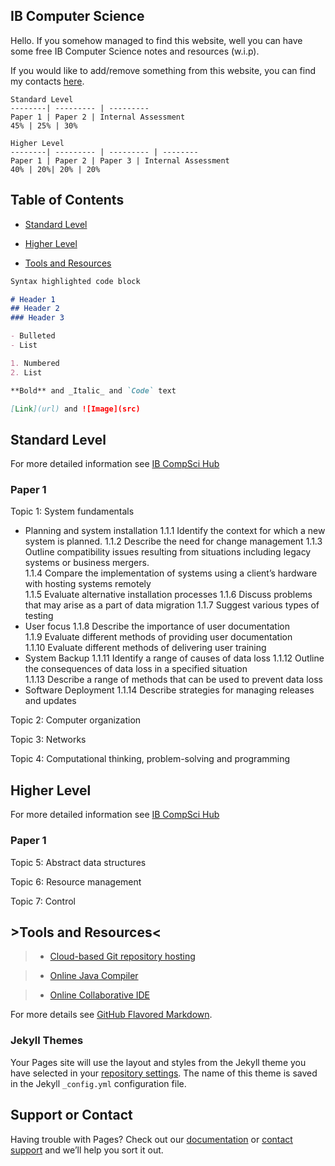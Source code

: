 ## IB Computer Science

Hello. If you somehow managed to find this website, well you can have some free IB Computer Science notes and resources (w.i.p).

If you would like to add/remove something from this website, you can find my contacts [here](#support-or-contact).

```
Standard Level
--------| --------- | ---------
Paper 1 | Paper 2 | Internal Assessment 
45% | 25% | 30%

Higher Level
--------| --------- | --------- | --------
Paper 1 | Paper 2 | Paper 3 | Internal Assessment
40% | 20%| 20% | 20%
```

## Table of Contents

- [Standard Level](#standard-level)

- [Higher Level](#higher-level)

- [Tools and Resources](#tools-and-resources)

```markdown
Syntax highlighted code block

# Header 1
## Header 2
### Header 3

- Bulleted
- List

1. Numbered
2. List

**Bold** and _Italic_ and `Code` text

[Link](url) and ![Image](src)
```

## Standard Level
For more detailed information see [IB CompSci Hub](https://ib.compscihub.net/about)

### Paper 1
Topic 1: System fundamentals
  - Planning and system installation
      1.1.1	Identify the context for which a new system is planned.	
      1.1.2	Describe the need for change management
      1.1.3	Outline compatibility issues resulting from situations including legacy systems or business mergers.	
      1.1.4	Compare the implementation of systems using a client’s hardware with hosting systems remotely	
      1.1.5	Evaluate alternative installation processes	
      1.1.6	Discuss problems that may arise as a part of data migration	
      1.1.7	Suggest various types of testing	
  - User focus
      1.1.8	Describe the importance of user documentation	
      1.1.9	Evaluate different methods of providing user documentation	
      1.1.10	Evaluate different methods of delivering user training	
  - System Backup
      1.1.11	Identify a range of causes of data loss	
      1.1.12	Outline the consequences of data loss in a specified situation	
      1.1.13	Describe a range of methods that can be used to prevent data loss	 
  - Software Deployment
      1.1.14	Describe strategies for managing releases and updates		

Topic 2: Computer organization

Topic 3: Networks

Topic 4: Computational thinking, problem-solving and programming


## Higher Level
For more detailed information see [IB CompSci Hub](https://ib.compscihub.net/about)

### Paper 1
Topic 5: Abstract data structures

Topic 6: Resource management

Topic 7: Control

## >Tools and Resources<
> - [Cloud-based Git repository hosting](https://github.com/)

> - [Online Java Compiler](https://www.onlinegdb.com/)

> - [Online Collaborative IDE](https://replit.com/~)

For more details see [GitHub Flavored Markdown](https://guides.github.com/features/mastering-markdown/).

### Jekyll Themes

Your Pages site will use the layout and styles from the Jekyll theme you have selected in your [repository settings](https://github.com/Ron-it/yeet/settings/pages). The name of this theme is saved in the Jekyll `_config.yml` configuration file.

## Support or Contact

Having trouble with Pages? Check out our [documentation](https://docs.github.com/categories/github-pages-basics/) or [contact support](https://support.github.com/contact) and we’ll help you sort it out.

